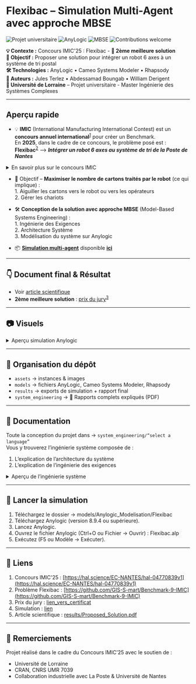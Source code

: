 # Flexibac – Simulation Multi-Agent avec approche MBSE

![Projet universitaire](https://img.shields.io/badge/Université%20de%20Lorraine-Project-lightgrey?logo=googlescholar)
![AnyLogic](https://img.shields.io/badge/Simulation-AnyLogic-blue.svg)
![MBSE](https://img.shields.io/badge/Approach-MBSE-orange.svg)
![Contributions welcome](https://img.shields.io/badge/Contributions-welcome-brightgreen.svg)

**💡 Contexte :** Concours IMIC'25 : Flexibac - **🥈 2ème meilleure solution**       
**🎯 Objectif :** Proposer une solution pour intégrer un robot 6 axes à un système de tri postal  
**🛠 Technologies :** AnyLogic • Cameo Systems Modeler • Rhapsody   
**👥 Auteurs :** Jules Terlez • Abdessamad Boungab • William Derigent  
**🏫 Université de Lorraine** – Projet universitaire - Master Ingénierie des Systèmes Complexes  

---

## Aperçu rapide

- 💡 **IMIC** (International Manufacturing International Contest) est un **concours annuel international**<sup>[1](https://hal.science/EC-NANTES/hal-04770839v1)</sup> pour créer un Benchmark.  
  En **2025**, dans le cadre de ce concours, le problème posé est : **Flexibac**<sup>[2](https://github.com/GIS-S-mart/Benchmark-9-IMIC)</sup> --> **_Intégrer un robot 6 axes au système de tri de la Poste de Nantes_**
<details>
  <summary>En savoir plus sur le concours IMIC</summary>

  > Chaque année, un problème de production intelligente est posé à plusieurs universités participantes dans le monde.  
  > 1. Les universités participantes **proposent** chacune une **solution**.  
  > 2. Ces solutions forment ainsi un **Benchmark** pour le problème posé.  
  > 3. La **meilleure solution** est retenue comme **référence** pour ce problème.  
  > 4. Un **article scientifique** présentant cette solution est publié.
---
<p align="center">
    <img src="assets/images/Topology.png" width="600"><br>
    <em>Schéma du système de tri pour le problème Flexibac</em>
  </p>
</details>

- 🎯 Objectif – **Maximiser le nombre de cartons traités par le robot** (ce qui implique) :  
      1. Aiguiller les cartons vers le robot ou vers les opérateurs  
      2. Gérer les chariots
    
- 🛠 **Conception de la solution avec approche MBSE** (Model-Based Systems Engineering) :  
      1. Ingénierie des Exigences  
      2. Architecture Système  
      3. Modélisation du système sur Anylogic
    
- 📦 <ins>**Simulation multi-agent**</ins> disponible **[ici](lien)**

---

## 👇 Document final & Résultat
- Voir [article scientifique](results/Proposed_Solution.pdf)
- **2ème meilleure solution** : <ins>prix du jury</ins><sup>[3](assets/images/Jury_Prize_Flexibac.pdf)</sup>

---

## 📷 Visuels 

<details>
  <summary>Aperçu simulation Anylogic</summary>
<p align="center">
    <img src="assets/images/Anylogic_screenshot.png" width="800"><br>
    <em>Aperçu simulation Anylogic</em>
  </p>
</details>

---

## 📂 Organisation du dépôt

- `assets` → instances & images  
- `models` → fichiers AnyLogic, Cameo Systems Modeler, Rhapsody
- `results` → exports de simulation + rapport final
- `system_engineering` → 📄 Rapports complets expliqués (PDF)

---
## 📒 Documentation

Toute la conception du projet dans -> `system_engineering/“select a language”`  
Vous y trouverez l’ingénierie système composée de :  
1. L’explication de l’architecture du système  
2. L’explication de l’ingénierie des exigences  

<details> <summary>Aperçu de l’ingénierie système</summary> <p align="center"> <img src="assets/images/SE_Requirement_Engineering_Preview.png" width="800"><br> <em>Aperçu de l’ingénierie des exigences : PFMS</em> <br> <br> <img src="assets/images/SE_Architecture_System_Preview.png" width="800"><br> <em>Aperçu de l’architecture système : Routage des cartons (robot/humains)</em> </p> </details>

---

## 🚀 Lancer la simulation

1. Téléchargez le dossier -> models/Anylogic_Modelisation/Flexibac
2. Téléchargez Anylogic (version 8.9.4 ou supérieure).
3. Lancez Anylogic.
4. Ouvrez le fichier Anylogic (Ctrl+O ou Fichier -> Ouvrir) : Flexibac.alp
5. Exécutez (F5 ou Modèle -> Exécuter).

---

## 🔗 Liens
1. Concours IMIC'25 : [https://hal.science/EC-NANTES/hal-04770839v1](https://hal.science/EC-NANTES/hal-04770839v1)  
2. Problème Flexibac : [https://github.com/GIS-S-mart/Benchmark-9-IMIC](https://github.com/GIS-S-mart/Benchmark-9-IMIC)
3. Prix du jury : [lien_vers_certificat](assets/images/Jury_Prize_Flexibac.pdf)
4. Simulation : [lien](lien)
5. Article scientifique : [results/Proposed_Solution.pdf](results/Proposed_Solution.pdf)

---

## 🙌 Remerciements

Projet réalisé dans le cadre du Concours IMIC’25 avec le soutien de :
- Université de Lorraine
- CRAN, CNRS UMR 7039
- Collaboration industrielle avec La Poste & Université de Nantes
